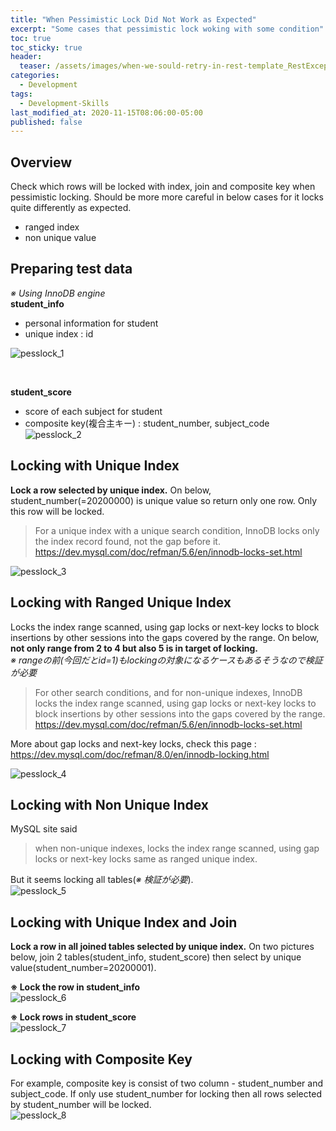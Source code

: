 ```yaml
---
title: "When Pessimistic Lock Did Not Work as Expected"
excerpt: "Some cases that pessimistic lock woking with some condition"
toc: true
toc_sticky: true
header:
  teaser: /assets/images/when-we-sould-retry-in-rest-template_RestException.png
categories:
  - Development
tags:
  - Development-Skills
last_modified_at: 2020-11-15T08:06:00-05:00
published: false
---
```


## Overview
Check which rows will be locked with index, join and composite key when pessimistic locking.
Should be more more careful in below cases for it locks quite differently as expected.
- ranged index
- non unique value

## Preparing test data
*※ Using InnoDB engine*  
**student_info**
- personal information for student
- unique index : id  

![pesslock_1](/assets/images/pesslock_1.png)  

<br>

**student_score**  
- score of each subject for student
- composite key(複合主キー) : student_number, subject_code
![pesslock_2](/assets/images/pesslock_2.png)  


## Locking with Unique Index
**Lock a row selected by unique index.** On below, student_number(=20200000) is unique value so return only one row. Only this row will be locked.  
> For a unique index with a unique search condition, InnoDB locks only the index record found, not the gap before it.  
https://dev.mysql.com/doc/refman/5.6/en/innodb-locks-set.html
  
![pesslock_3](/assets/images/pesslock_3.png)  

## Locking with Ranged Unique Index
Locks the index range scanned, using gap locks or next-key locks to block insertions by other sessions into the gaps covered by the range. On below, **not only range from 2 to 4 but also 5 is in target of locking.**  
*※ rangeの前(今回だとid=1)もlockingの対象になるケースもあるそうなので検証が必要*  
> For other search conditions, and for non-unique indexes, InnoDB locks the index range scanned, using gap locks or next-key locks to block insertions by other sessions into the gaps covered by the range.  
https://dev.mysql.com/doc/refman/5.6/en/innodb-locks-set.html  

More about gap locks and next-key locks, check this page : https://dev.mysql.com/doc/refman/8.0/en/innodb-locking.html

![pesslock_4](/assets/images/pesslock_4.png)  


## Locking with Non Unique Index
MySQL site said
> when non-unique indexes, locks the index range scanned, using gap locks or next-key locks same as ranged unique index.  

But it seems locking all tables(*※ 検証が必要*).  
![pesslock_5](/assets/images/pesslock_5.png)  

## Locking with Unique Index and Join
**Lock a row in all joined tables selected by unique index.** On two pictures below, join 2 tables(student_info, student_score) then select by unique value(student_number=20200001).

**※ Lock the row in student_info**  
![pesslock_6](/assets/images/pesslock_6.png)  

**※ Lock rows in student_score**  
![pesslock_7](/assets/images/pesslock_7.png)  


## Locking with Composite Key
For example, composite key is consist of two column - student_number and subject_code. If only use student_number for locking then all rows selected by student_number will be locked.  
![pesslock_8](/assets/images/pesslock_8.png)  
